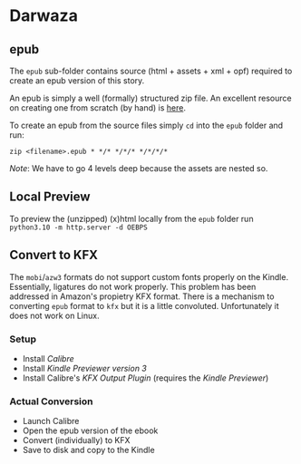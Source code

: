 # Darwaza

## epub

The `epub` sub-folder contains source (html + assets + xml + opf) required to create
an epub version of this story.

An epub is simply a well (formally) structured zip file.
An excellent resource on creating one from scratch (by hand) is [here][epub-tutorial].

[epub-tutorial]: https://publicism.info/writing/ebooks/6.html

To create an epub from the source files simply `cd` into the `epub` folder and
run:

``` console
zip <filename>.epub * */* */*/* */*/*/*
```

*Note*: We have to go 4 levels deep because the assets are nested so.

## Local Preview

To preview the (unzipped) (x)html locally from the `epub` folder run
`python3.10 -m http.server -d OEBPS`

## Convert to KFX

The `mobi`/`azw3` formats do not support custom fonts properly on the Kindle.
Essentially, ligatures do not work properly.
This problem has been addressed in Amazon's propietry KFX format.
There is a mechanism to converting `epub` format to `kfx` but it is a little convoluted.
Unfortunately it does not work on Linux.

### Setup

- Install *Calibre*
- Install *Kindle Previewer version 3*
- Install Calibre's *KFX Output Plugin* (requires the *Kindle Previewer*)

### Actual Conversion

- Launch Calibre
- Open the epub version of the ebook
- Convert (individually) to KFX
- Save to disk and copy to the Kindle
